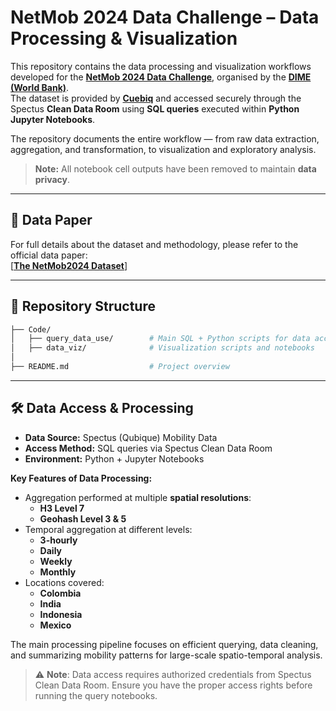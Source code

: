 # NetMob 2024 Data Challenge – Data Processing & Visualization

This repository contains the data processing and visualization workflows developed for the **[NetMob 2024 Data Challenge](https://netmob.org/www24/)**, organised by the **[DIME (World Bank)](https://www.worldbank.org/en/about/unit/unit-dec/impactevaluation)**.  
The dataset is provided by **[Cuebiq](https://cuebiq.com/)** and accessed securely through the Spectus **Clean Data Room** using **SQL queries** executed within **Python Jupyter Notebooks**.

The repository documents the entire workflow — from raw data extraction, aggregation, and transformation, to visualization and exploratory analysis.  
> **Note:** All notebook cell outputs have been removed to maintain **data privacy**.

---

## 📄 Data Paper  
For full details about the dataset and methodology, please refer to the official data paper:  
[**[The NetMob2024 Dataset](https://arxiv.org/abs/2410.00453)**]

---

## 📂 Repository Structure

```bash
├── Code/
│   ├── query_data_use/        # Main SQL + Python scripts for data access
│   ├── data_viz/              # Visualization scripts and notebooks
│
├── README.md                  # Project overview
```

---

## 🛠️ Data Access & Processing

- **Data Source:** Spectus (Qubique) Mobility Data
- **Access Method:** SQL queries via Spectus Clean Data Room
- **Environment:** Python + Jupyter Notebooks

**Key Features of Data Processing:**

- Aggregation performed at multiple **spatial resolutions**:
  - **H3 Level 7**
  - **Geohash Level 3 & 5**
- Temporal aggregation at different levels:
  - **3-hourly**
  - **Daily**
  - **Weekly**
  - **Monthly**
- Locations covered:
  - **Colombia**
  - **India**
  - **Indonesia**
  - **Mexico**

The main processing pipeline focuses on efficient querying, data cleaning, and summarizing mobility patterns for large-scale spatio-temporal analysis.

> ⚠️ **Note**: Data access requires authorized credentials from Spectus Clean Data Room.
Ensure you have the proper access rights before running the query notebooks.







